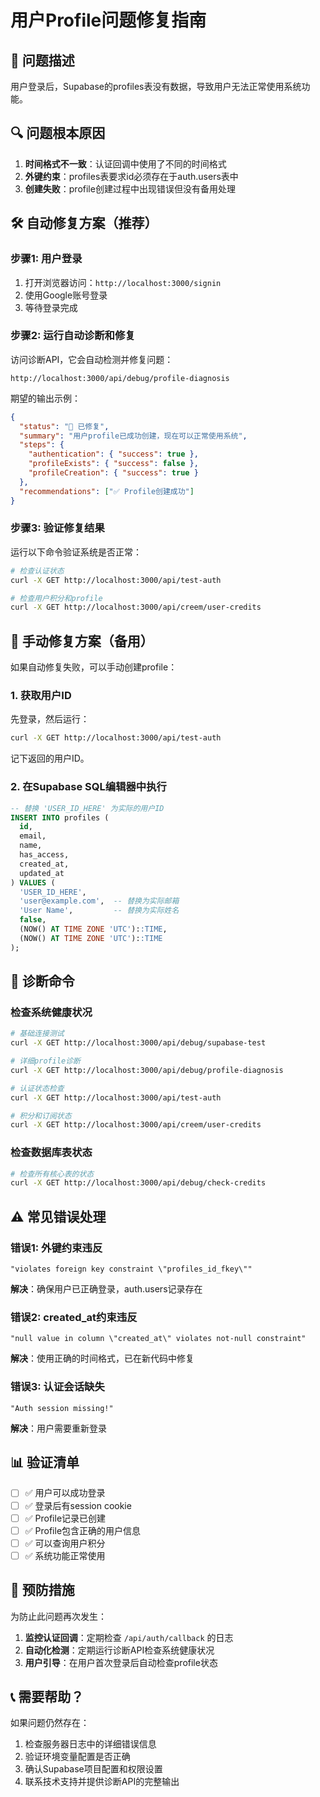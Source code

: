 # 用户Profile问题修复指南

## 🎯 问题描述
用户登录后，Supabase的profiles表没有数据，导致用户无法正常使用系统功能。

## 🔍 问题根本原因
1. **时间格式不一致**：认证回调中使用了不同的时间格式
2. **外键约束**：profiles表要求id必须存在于auth.users表中  
3. **创建失败**：profile创建过程中出现错误但没有备用处理

## 🛠️ 自动修复方案（推荐）

### 步骤1: 用户登录
1. 打开浏览器访问：`http://localhost:3000/signin`
2. 使用Google账号登录
3. 等待登录完成

### 步骤2: 运行自动诊断和修复
访问诊断API，它会自动检测并修复问题：
```
http://localhost:3000/api/debug/profile-diagnosis
```

期望的输出示例：
```json
{
  "status": "🔧 已修复",
  "summary": "用户profile已成功创建，现在可以正常使用系统",
  "steps": {
    "authentication": { "success": true },
    "profileExists": { "success": false },
    "profileCreation": { "success": true }
  },
  "recommendations": ["✅ Profile创建成功"]
}
```

### 步骤3: 验证修复结果
运行以下命令验证系统是否正常：
```bash
# 检查认证状态
curl -X GET http://localhost:3000/api/test-auth

# 检查用户积分和profile
curl -X GET http://localhost:3000/api/creem/user-credits
```

## 🔧 手动修复方案（备用）

如果自动修复失败，可以手动创建profile：

### 1. 获取用户ID
先登录，然后运行：
```bash
curl -X GET http://localhost:3000/api/test-auth
```
记下返回的用户ID。

### 2. 在Supabase SQL编辑器中执行
```sql
-- 替换 'USER_ID_HERE' 为实际的用户ID
INSERT INTO profiles (
  id,
  email,
  name,
  has_access,
  created_at,
  updated_at
) VALUES (
  'USER_ID_HERE',
  'user@example.com',  -- 替换为实际邮箱
  'User Name',         -- 替换为实际姓名
  false,
  (NOW() AT TIME ZONE 'UTC')::TIME,
  (NOW() AT TIME ZONE 'UTC')::TIME
);
```

## 🧪 诊断命令

### 检查系统健康状况
```bash
# 基础连接测试
curl -X GET http://localhost:3000/api/debug/supabase-test

# 详细profile诊断  
curl -X GET http://localhost:3000/api/debug/profile-diagnosis

# 认证状态检查
curl -X GET http://localhost:3000/api/test-auth

# 积分和订阅状态
curl -X GET http://localhost:3000/api/creem/user-credits
```

### 检查数据库表状态
```bash
# 检查所有核心表的状态
curl -X GET http://localhost:3000/api/debug/check-credits
```

## ⚠️ 常见错误处理

### 错误1: 外键约束违反
```
"violates foreign key constraint \"profiles_id_fkey\""
```
**解决**：确保用户已正确登录，auth.users记录存在

### 错误2: created_at约束违反  
```
"null value in column \"created_at\" violates not-null constraint"
```
**解决**：使用正确的时间格式，已在新代码中修复

### 错误3: 认证会话缺失
```
"Auth session missing!"
```
**解决**：用户需要重新登录

## 📊 验证清单

- [ ] ✅ 用户可以成功登录
- [ ] ✅ 登录后有session cookie  
- [ ] ✅ Profile记录已创建
- [ ] ✅ Profile包含正确的用户信息
- [ ] ✅ 可以查询用户积分
- [ ] ✅ 系统功能正常使用

## 🔄 预防措施

为防止此问题再次发生：

1. **监控认证回调**：定期检查 `/api/auth/callback` 的日志
2. **自动化检测**：定期运行诊断API检查系统健康状况  
3. **用户引导**：在用户首次登录后自动检查profile状态

## 📞 需要帮助？

如果问题仍然存在：
1. 检查服务器日志中的详细错误信息
2. 验证环境变量配置是否正确
3. 确认Supabase项目配置和权限设置
4. 联系技术支持并提供诊断API的完整输出 